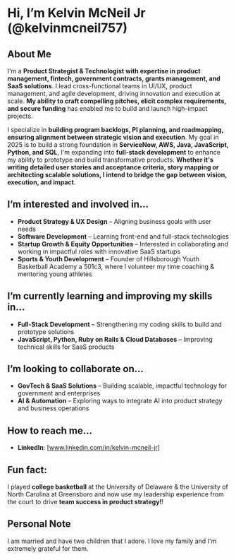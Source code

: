 # Hi, I’m Kelvin McNeil Jr (@kelvinmcneil757)

## About Me
I'm a **Product Strategist & Technologist with expertise in product management, fintech, government contracts, grants management, and SaaS solutions**. I lead cross-functional teams in UI/UX, product management, and agile development, driving innovation and execution at scale. **My ability to craft compelling pitches, elicit complex requirements, and secure funding** has enabled me to build and launch high-impact projects.

I specialize in **building program backlogs, PI planning, and roadmapping, ensuring alignment between strategic vision and execution**. My goal in 2025 is to build a strong foundation in **ServiceNow, AWS, Java, JavaScript, Python, and SQL**, I'm expanding into **full-stack development** to enhance my ability to prototype and build transformative products. **Whether it's writing detailed user stories and acceptance criteria, story mapping or architecting scalable solutions, I intend to bridge the gap between vision, execution, and impact**.

## I’m interested and involved in...
- **Product Strategy & UX Design** – Aligning business goals with user needs
- **Software Development** – Learning front-end and full-stack technologies
- **Startup Growth & Equity Opportunities** – Interested in collaborating and working in impactful roles with innovative SaaS startups
- **Sports & Youth Development** – Founder of Hillsborough Youth Basketball Academy a 501c3, where I volunteer my time coaching & mentoring young athletes

## I’m currently learning and improving my skills in...
- **Full-Stack Development** – Strengthening my coding skills to build and prototype solutions
- **JavaScript, Python, Ruby on Rails & Cloud Databases** – Improving technical skills for SaaS products

##  I’m looking to collaborate on...
- **GovTech & SaaS Solutions** – Building scalable, impactful technology for government and enterprises
- **AI & Automation** – Exploring ways to integrate AI into product strategy and business operations

## How to reach me...
- **LinkedIn**: [www.linkedin.com/in/kelvin-mcneil-jr]

## Fun fact:
I played **college basketball** at the University of Delaware & the University of North Carolina at Greensboro and now use my leadership experience from the court to drive **team success in product strategy!**!

## Personal Note
I am married and have two children that I adore. I love my family and I'm extremely grateful for them. 
